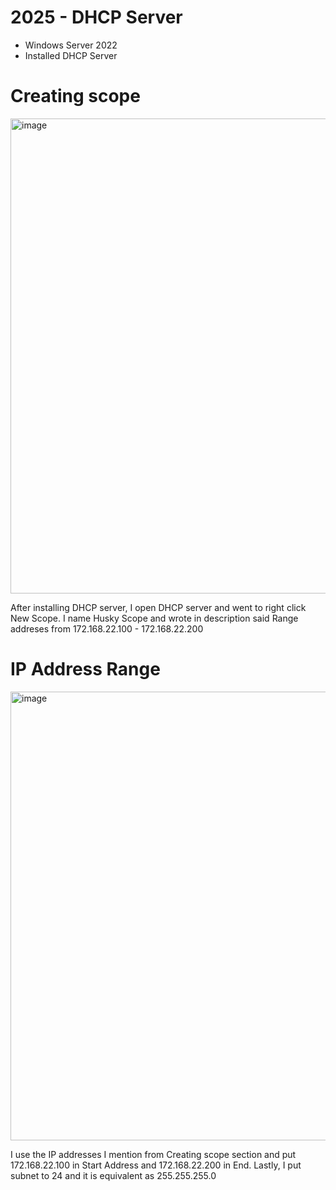 <h1>2025 - DHCP Server</h1>


<ul>
  <li>Windows Server 2022</li>
  <li>Installed DHCP Server</li>
</ul>


<h1>Creating scope</h1>


<img width="1389" height="760" alt="image" src="https://github.com/user-attachments/assets/cc79acca-10ab-433c-8b89-21c1978c9ea8" />



<p>
  After installing DHCP server, I open DHCP server and went to right click New Scope. I name Husky Scope and wrote in description said Range addreses from 172.168.22.100 - 172.168.22.200
</p>



<h1>IP Address Range</h1>

<img width="1361" height="718" alt="image" src="https://github.com/user-attachments/assets/5f423993-c8e9-4513-addf-35b956545a8b" />

 <p>I use the IP addresses I mention from Creating scope section and put 172.168.22.100 in Start Address and 172.168.22.200 in End.
 Lastly, I put subnet to 24 and it is equivalent as 255.255.255.0</p>
